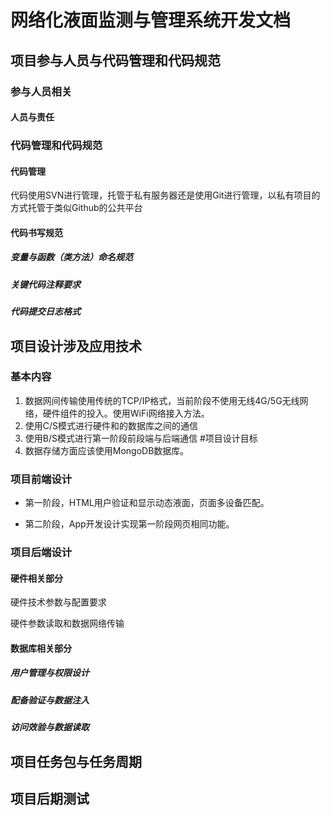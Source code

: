 # 网络化液面监测与管理系统开发文档

## 项目参与人员与代码管理和代码规范

### 参与人员相关

#### 人员与责任

### 代码管理和代码规范
#### 代码管理
代码使用SVN进行管理，托管于私有服务器还是使用Git进行管理，以私有项目的方式托管于类似Github的公共平台

#### 代码书写规范

##### 变量与函数（类方法）命名规范
##### 关键代码注释要求
##### 代码提交日志格式

## 项目设计涉及应用技术

### 基本内容

1. 数据网间传输使用传统的TCP/IP格式，当前阶段不使用无线4G/5G无线网络，硬件组件的投入。使用WiFi网络接入方法。
2. 使用C/S模式进行硬件和的数据库之间的通信
3. 使用B/S模式进行第一阶段前段端与后端通信
#项目设计目标
4. 数据存储方面应该使用MongoDB数据库。

### 项目前端设计

- 第一阶段，HTML用户验证和显示动态液面，页面多设备匹配。

- 第二阶段，App开发设计实现第一阶段网页相同功能。

### 项目后端设计

####  硬件相关部分

硬件技术参数与配置要求

硬件参数读取和数据网络传输

#### 数据库相关部分

##### 用户管理与权限设计
##### 配备验证与数据注入
##### 访问效验与数据读取

## 项目任务包与任务周期

## 项目后期测试

